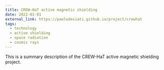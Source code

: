 ```yaml
---
title: CREW-HaT active magnetic shielding
date: 2022-01-01
external_link: https://paolodesiati.github.io/project/crewhat
tags:
  - technology
  - active shielding
  - space radiation
  - cosmic rays
---
```


This is a summary description of the CREW-HaT active magnetic shielding project.

<!--more-->
